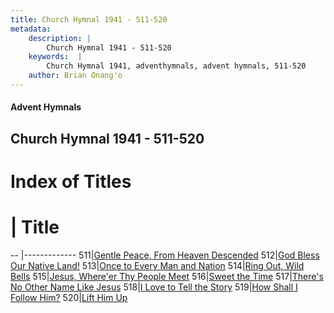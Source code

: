 ```yaml
---
title: Church Hymnal 1941 - 511-520
metadata:
    description: |
        Church Hymnal 1941 - 511-520
    keywords:  |
        Church Hymnal 1941, adventhymnals, advent hymnals, 511-520
    author: Brian Onang'o
---
```


#### Advent Hymnals
## Church Hymnal 1941 - 511-520

# Index of Titles
# | Title                        
-- |-------------
511|[Gentle Peace, From Heaven Descended](/church-hymnal/CH/501-600/511-520/Gentle-Peace,-From-Heaven-Descended)
512|[God Bless Our Native Land!](/church-hymnal/CH/501-600/511-520/God-Bless-Our-Native-Land!)
513|[Once to Every Man and Nation](/church-hymnal/CH/501-600/511-520/Once-to-Every-Man-and-Nation)
514|[Ring Out, Wild Bells](/church-hymnal/CH/501-600/511-520/Ring-Out,-Wild-Bells)
515|[Jesus, Where'er Thy People Meet](/church-hymnal/CH/501-600/511-520/Jesus,-Where'er-Thy-People-Meet)
516|[Sweet the Time](/church-hymnal/CH/501-600/511-520/Sweet-the-Time)
517|[There's No Other Name Like Jesus](/church-hymnal/CH/501-600/511-520/There's-No-Other-Name-Like-Jesus)
518|[I Love to Tell the Story](/church-hymnal/CH/501-600/511-520/I-Love-to-Tell-the-Story)
519|[How Shall I Follow Him?](/church-hymnal/CH/501-600/511-520/How-Shall-I-Follow-Him)
520|[Lift Him Up](/church-hymnal/CH/501-600/511-520/Lift-Him-Up)